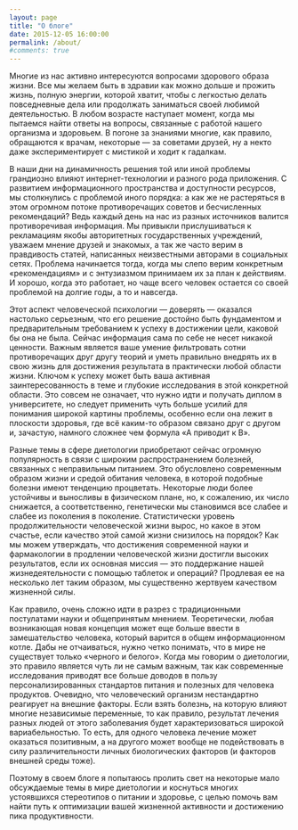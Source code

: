 ```yaml
---
layout: page
title: "О блоге"
date: 2015-12-05 16:00:00
permalink: /about/
#comments: true
---
```


Многие из нас активно интересуются вопросами здорового образа жизни. Все мы желаем быть в здравии как можно дольше и прожить жизнь, полную энергии, которой хватит, чтобы с легкостью делать повседневные дела или продолжать заниматься своей любимой деятельностью. В любом возрасте наступает момент, когда мы пытаемся найти ответы на вопросы, связанные с работой нашего организма и здоровьем. В погоне за знаниями многие, как правило, обращаются к врачам, некоторые — за советами друзей, ну а некто даже экспериментирует с мистикой и ходит к гадалкам.

В наши дни на динамичность решения той или иной проблемы грандиозно влияют интернет-технологии и разного рода приложения. С развитием информационного пространства и доступности ресурсов, мы столкнулись с проблемой иного порядка: а как же не растеряться в этом огромном потоке противоречащих советов и бесчисленных рекомендаций? Ведь каждый день на нас из разных источников валится противоречивая информация. Мы привыкли прислушиваться к рекламациям якобы авторитетных государственных учреждений, уважаем мнение друзей и знакомых, а так же часто верим в правдивость статей, написанных неизвестными авторами в социальных сетях. Проблема начинается тогда, когда мы слепо верим конкретным «рекомендациям» и с энтузиазмом принимаем их за план к действиям. И хорошо, когда это работает, но чаще всего человек остается со своей проблемой на долгие годы, а то и навсегда.

Этот аспект человеческой психологии — доверять — оказался настолько серьезным, что его решение достойно быть фундаментом и предварительным требованием к успеху в достижении цели, каковой бы она не была. Сейчас информация сама по себе не несет никакой ценности. Важным является ваше умение фильтровать сотни противоречащих друг другу теорий и уметь правильно внедрять их в свою жизнь для достижения результата в практически любой области жизни. Ключом к успеху может быть ваша активная заинтересованность в теме и глубокие исследования в этой конкретной области. Это совсем не означает, что нужно идти и получать диплом в университете, но следует применить чуть больше усилий для понимания широкой картины проблемы, особенно если она лежит в плоскости здоровья, где всё каким-то образом связано друг с другом и, зачастую, намного сложнее чем формула «А приводит к B».

Разные темы в сфере диетологии приобретают сейчас огромную популярность в связи с широким распространением болезней, связанных с неправильным питанием. Это обусловлено современным образом жизни и средой обитания человека, в которой подобные болезни имеют тенденцию процветать. Некоторые люди более устойчивы и выносливы в физическом плане, но, к сожалению, их число снижается, а соответственно, генетически мы становимся все слабее и слабее из поколения в поколение. Статистически уровень продолжительности человеческой жизни вырос, но какое в этом счастье, если качество этой самой жизни снизилось на порядок? Как мы можем утверждать, что достижения современной науки и фармакологии в продлении человеческой жизни достигли высоких результатов, если их основная миссия — это поддержание нашей жизнедеятельности с помощью таблеток и операций? Продлевая ее на несколько лет таким образом, мы существенно жертвуем качеством жизненной силы.

Как правило, очень сложно идти в разрез с традиционными постулатами науки и общепринятым мнением. Теоретически, любая возникающая новая концепция может еще больше ввести в замешательство человека, который варится в общем информационном котле. Дабы не отчаиваться, нужно четко понимать, что в мире не существует только «черного и белого». Когда мы говорим о диетологии, это правило является чуть ли не самым важным, так как современные исследования приводят все больше доводов в пользу персонализированных стандартов питания и полезных для человека продуктов. Очевидно, что человеческий организм нестандартно реагирует на внешние факторы. Если взять болезнь, на которую влияют многие независимые переменные, то как правило, результат лечения разных людей от этого заболевания будет характеризоваться широкой вариабельностью. То есть, для одного человека лечение может оказаться позитивным, а на другого может вообще не подействовать в силу различительности личных биологических факторов (и факторов внешней среды тоже).

Поэтому в своем блоге я попытаюсь пролить свет на некоторые мало обсуждаемые темы в мире диетологии и коснуться многих устоявшихся стереотипов о питании и здоровье, с целью помочь вам найти путь к оптимизации вашей жизненной активности и достижению пика продуктивности.
